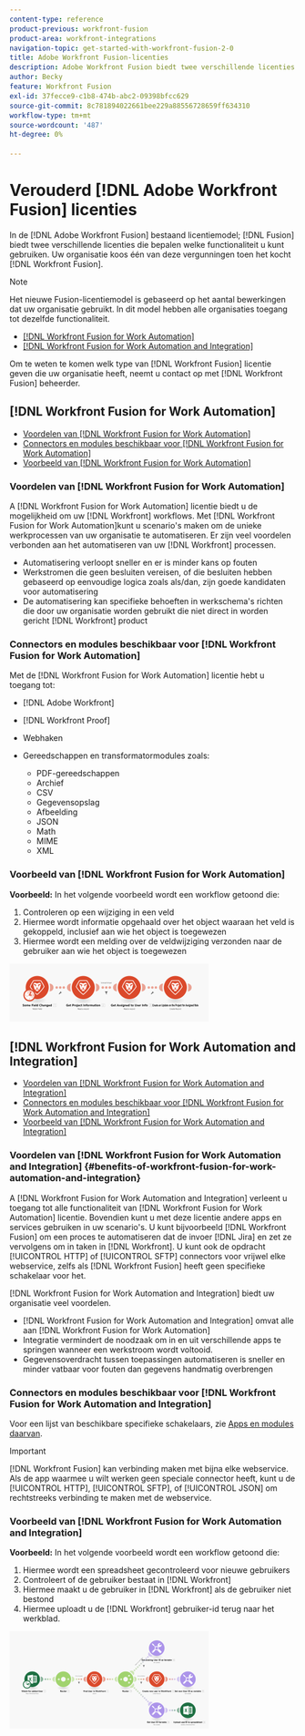 ```yaml
---
content-type: reference
product-previous: workfront-fusion
product-area: workfront-integrations
navigation-topic: get-started-with-workfront-fusion-2-0
title: Adobe Workfront Fusion-licenties
description: Adobe Workfront Fusion biedt twee verschillende licenties die bepalen welke functionaliteit u kunt gebruiken. Uw organisatie koos één van deze vergunningen toen het Workfront Fusion kocht.
author: Becky
feature: Workfront Fusion
exl-id: 37fecce9-c1b8-474b-abc2-09398bfcc629
source-git-commit: 8c781894022661bee229a88556728659ff634310
workflow-type: tm+mt
source-wordcount: '487'
ht-degree: 0%

---
```


# Verouderd [!DNL Adobe Workfront Fusion] licenties

In de [!DNL Adobe Workfront Fusion] bestaand licentiemodel; [!DNL Fusion] biedt twee verschillende licenties die bepalen welke functionaliteit u kunt gebruiken. Uw organisatie koos één van deze vergunningen toen het kocht [!DNL Workfront Fusion].

>[!NOTE]
>
>Het nieuwe Fusion-licentiemodel is gebaseerd op het aantal bewerkingen dat uw organisatie gebruikt. In dit model hebben alle organisaties toegang tot dezelfde functionaliteit.

* [[!DNL Workfront Fusion for Work Automation]](#workfront-fusion-for-work-automation)
* [[!DNL Workfront Fusion for Work Automation and Integration]](#workfront-fusion-for-work-automation-and-integration)

Om te weten te komen welk type van [!DNL Workfront Fusion] licentie geven die uw organisatie heeft, neemt u contact op met [!DNL Workfront Fusion] beheerder.

## [!DNL Workfront Fusion for Work Automation]

* [Voordelen van [!DNL Workfront Fusion for Work Automation]](#benefits-of-workfront-fusion-for-work-automation)
* [Connectors en modules beschikbaar voor [!DNL Workfront Fusion for Work Automation]](#connectors-and-modules-available-for-workfront-fusion-for-work-automation)
* [Voorbeeld van [!DNL Workfront Fusion for Work Automation]](#example-of-workfront-fusion-for-work-automation)

### Voordelen van [!DNL Workfront Fusion for Work Automation]

A [!DNL Workfront Fusion for Work Automation] licentie biedt u de mogelijkheid om uw [!DNL Workfront] workflows. Met [!DNL Workfront Fusion for Work Automation]kunt u scenario&#39;s maken om de unieke werkprocessen van uw organisatie te automatiseren. Er zijn veel voordelen verbonden aan het automatiseren van uw [!DNL Workfront] processen.

* Automatisering verloopt sneller en er is minder kans op fouten
* Werkstromen die geen besluiten vereisen, of die besluiten hebben gebaseerd op eenvoudige logica zoals als/dan, zijn goede kandidaten voor automatisering
* De automatisering kan specifieke behoeften in werkschema&#39;s richten die door uw organisatie worden gebruikt die niet direct in worden gericht [!DNL Workfront] product

### Connectors en modules beschikbaar voor [!DNL Workfront Fusion for Work Automation]

Met de [!DNL Workfront Fusion for Work Automation] licentie hebt u toegang tot:

* [!DNL Adobe Workfront]
* [!DNL Workfront Proof]
* Webhaken
* Gereedschappen en transformatormodules zoals:

   * PDF-gereedschappen
   * Archief
   * CSV
   * Gegevensopslag
   * Afbeelding
   * JSON
   * Math
   * MIME
   * XML

### Voorbeeld van [!DNL Workfront Fusion for Work Automation]

**Voorbeeld:** In het volgende voorbeeld wordt een workflow getoond die:

1. Controleren op een wijziging in een veld
1. Hiermee wordt informatie opgehaald over het object waaraan het veld is gekoppeld, inclusief aan wie het object is toegewezen
1. Hiermee wordt een melding over de veldwijziging verzonden naar de gebruiker aan wie het object is toegewezen

![](assets/fusion-template-example-350x102.png)

## [!DNL Workfront Fusion for Work Automation and Integration]

* [Voordelen van [!DNL Workfront Fusion for Work Automation and Integration]](#benefits-of-workfront-fusion-for-work-automation-and-integration)
* [Connectors en modules beschikbaar voor [!DNL Workfront Fusion for Work Automation and Integration]](#connectors-and-modules-available-for-workfront-fusion-for-work-automation-and-integration)
* [Voorbeeld van [!DNL Workfront Fusion for Work Automation and Integration]](#example-of-workfront-fusion-for-work-automation-and-integration)

### Voordelen van [!DNL Workfront Fusion for Work Automation and Integration] {#benefits-of-workfront-fusion-for-work-automation-and-integration}

A [!DNL Workfront Fusion for Work Automation and Integration] verleent u toegang tot alle functionaliteit van [!DNL Workfront Fusion for Work Automation] licentie. Bovendien kunt u met deze licentie andere apps en services gebruiken in uw scenario&#39;s. U kunt bijvoorbeeld [!DNL Workfront Fusion] om een proces te automatiseren dat de invoer [!DNL Jira] en zet ze vervolgens om in taken in [!DNL Workfront]. U kunt ook de opdracht [!UICONTROL HTTP] of [!UICONTROL SFTP] connectors voor vrijwel elke webservice, zelfs als [!DNL Workfront Fusion] heeft geen specifieke schakelaar voor het.

[!DNL Workfront Fusion for Work Automation and Integration] biedt uw organisatie veel voordelen.

* [!DNL Workfront Fusion for Work Automation and Integration] omvat alle aan [!DNL Workfront Fusion for Work Automation]
* Integratie vermindert de noodzaak om in en uit verschillende apps te springen wanneer een werkstroom wordt voltooid.
* Gegevensoverdracht tussen toepassingen automatiseren is sneller en minder vatbaar voor fouten dan gegevens handmatig overbrengen

### Connectors en modules beschikbaar voor [!DNL Workfront Fusion for Work Automation and Integration]

Voor een lijst van beschikbare specifieke schakelaars, zie [Apps en modules daarvan](../../workfront-fusion/apps-and-their-modules/apps-and-their-modules.md).

>[!IMPORTANT]
>
>[!DNL Workfront Fusion] kan verbinding maken met bijna elke webservice. Als de app waarmee u wilt werken geen speciale connector heeft, kunt u de [!UICONTROL HTTP], [!UICONTROL SFTP], of [!UICONTROL JSON] om rechtstreeks verbinding te maken met de webservice.

### Voorbeeld van [!DNL Workfront Fusion for Work Automation and Integration]

**Voorbeeld:** In het volgende voorbeeld wordt een workflow getoond die:

1. Hiermee wordt een spreadsheet gecontroleerd voor nieuwe gebruikers
1. Controleert of de gebruiker bestaat in [!DNL Workfront]
1. Hiermee maakt u de gebruiker in [!DNL Workfront] als de gebruiker niet bestond
1. Hiermee uploadt u de [!DNL Workfront] gebruiker-id terug naar het werkblad.

![](assets/fusion-integration-example--350x171.png)
